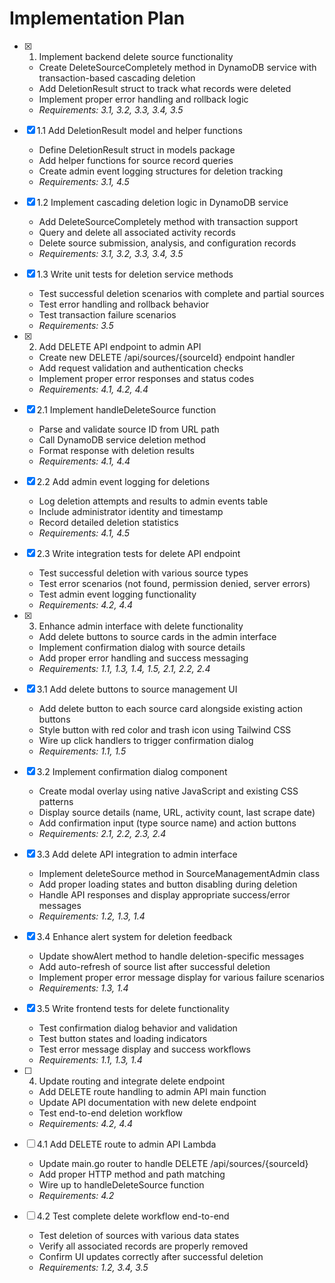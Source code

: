 # Implementation Plan

- [x] 1. Implement backend delete source functionality
  - Create DeleteSourceCompletely method in DynamoDB service with transaction-based cascading deletion
  - Add DeletionResult struct to track what records were deleted
  - Implement proper error handling and rollback logic
  - _Requirements: 3.1, 3.2, 3.3, 3.4, 3.5_

- [x] 1.1 Add DeletionResult model and helper functions
  - Define DeletionResult struct in models package
  - Add helper functions for source record queries
  - Create admin event logging structures for deletion tracking
  - _Requirements: 3.1, 4.5_

- [x] 1.2 Implement cascading deletion logic in DynamoDB service
  - Add DeleteSourceCompletely method with transaction support
  - Query and delete all associated activity records
  - Delete source submission, analysis, and configuration records
  - _Requirements: 3.1, 3.2, 3.3, 3.4, 3.5_

- [x] 1.3 Write unit tests for deletion service methods
  - Test successful deletion scenarios with complete and partial sources
  - Test error handling and rollback behavior
  - Test transaction failure scenarios
  - _Requirements: 3.5_

- [x] 2. Add DELETE API endpoint to admin API
  - Create new DELETE /api/sources/{sourceId} endpoint handler
  - Add request validation and authentication checks
  - Implement proper error responses and status codes
  - _Requirements: 4.1, 4.2, 4.4_

- [x] 2.1 Implement handleDeleteSource function
  - Parse and validate source ID from URL path
  - Call DynamoDB service deletion method
  - Format response with deletion results
  - _Requirements: 4.1, 4.4_

- [x] 2.2 Add admin event logging for deletions
  - Log deletion attempts and results to admin events table
  - Include administrator identity and timestamp
  - Record detailed deletion statistics
  - _Requirements: 4.1, 4.5_

- [x] 2.3 Write integration tests for delete API endpoint
  - Test successful deletion with various source types
  - Test error scenarios (not found, permission denied, server errors)
  - Test admin event logging functionality
  - _Requirements: 4.2, 4.4_

- [x] 3. Enhance admin interface with delete functionality
  - Add delete buttons to source cards in the admin interface
  - Implement confirmation dialog with source details
  - Add proper error handling and success messaging
  - _Requirements: 1.1, 1.3, 1.4, 1.5, 2.1, 2.2, 2.4_

- [x] 3.1 Add delete buttons to source management UI
  - Add delete button to each source card alongside existing action buttons
  - Style button with red color and trash icon using Tailwind CSS
  - Wire up click handlers to trigger confirmation dialog
  - _Requirements: 1.1, 1.5_

- [x] 3.2 Implement confirmation dialog component
  - Create modal overlay using native JavaScript and existing CSS patterns
  - Display source details (name, URL, activity count, last scrape date)
  - Add confirmation input (type source name) and action buttons
  - _Requirements: 2.1, 2.2, 2.3, 2.4_

- [x] 3.3 Add delete API integration to admin interface
  - Implement deleteSource method in SourceManagementAdmin class
  - Add proper loading states and button disabling during deletion
  - Handle API responses and display appropriate success/error messages
  - _Requirements: 1.2, 1.3, 1.4_

- [x] 3.4 Enhance alert system for deletion feedback
  - Update showAlert method to handle deletion-specific messages
  - Add auto-refresh of source list after successful deletion
  - Implement proper error message display for various failure scenarios
  - _Requirements: 1.3, 1.4_

- [x] 3.5 Write frontend tests for delete functionality
  - Test confirmation dialog behavior and validation
  - Test button states and loading indicators
  - Test error message display and success workflows
  - _Requirements: 1.1, 1.3, 1.4_

- [ ] 4. Update routing and integrate delete endpoint
  - Add DELETE route handling to admin API main function
  - Update API documentation with new delete endpoint
  - Test end-to-end deletion workflow
  - _Requirements: 4.2, 4.4_

- [ ] 4.1 Add DELETE route to admin API Lambda
  - Update main.go router to handle DELETE /api/sources/{sourceId}
  - Add proper HTTP method and path matching
  - Wire up to handleDeleteSource function
  - _Requirements: 4.2_

- [ ] 4.2 Test complete delete workflow end-to-end
  - Test deletion of sources with various data states
  - Verify all associated records are properly removed
  - Confirm UI updates correctly after successful deletion
  - _Requirements: 1.2, 3.4, 3.5_